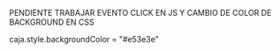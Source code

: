 PENDIENTE TRABAJAR EVENTO CLICK EN JS Y CAMBIO DE COLOR DE BACKGROUND EN CSS

caja.style.backgroundColor = "#e53e3e"